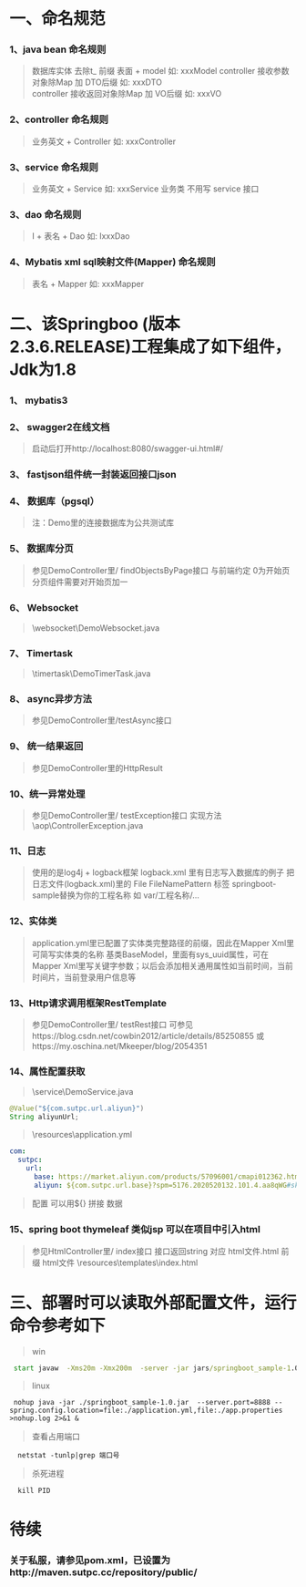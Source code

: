 ﻿# 一、命名规范

### 1、java bean 命名规则 
> 数据库实体 去除t_ 前缀 表面 + model 如: xxxModel
> controller 接收参数对象除Map 加 DTO后缀 如: xxxDTO  
> controller 接收返回对象除Map 加 VO后缀 如: xxxVO

### 2、controller 命名规则  
> 业务英文 + Controller 如: xxxController

### 3、service 命名规则
> 业务英文 + Service 如: xxxService
> 业务类 不用写 service 接口

### 3、dao 命名规则
> I + 表名 + Dao 如: IxxxDao

### 4、Mybatis xml sql映射文件(Mapper) 命名规则
> 表名 + Mapper 如: xxxMapper


# 二、该Springboo (版本 2.3.6.RELEASE)工程集成了如下组件，Jdk为1.8

### 1、 mybatis3
### 2、 swagger2在线文档
> 启动后打开http://localhost:8080/swagger-ui.html#/
### 3、 fastjson组件统一封装返回接口json
### 4、 数据库（pgsql）
> 注：Demo里的连接数据库为公共测试库
### 5、 数据库分页
> 参见DemoController里/ findObjectsByPage接口 与前端约定 0为开始页 分页组件需要对开始页加一
### 6、 Websocket
> \websocket\DemoWebsocket.java
### 7、 Timertask
> \timertask\DemoTimerTask.java
### 8、 async异步方法
> 参见DemoController里/testAsync接口
### 9、 统一结果返回
> 参见DemoController里的HttpResult
### 10、统一异常处理
> 参见DemoController里/ testException接口
> 实现方法\aop\ControllerException.java
### 11、日志
> 使用的是log4j + logback框架
> logback.xml 里有日志写入数据库的例子 
> 把日志文件(logback.xml)里的 File FileNamePattern 标签 springboot-sample替换为你的工程名称 如 var/工程名称/...
 
> 
### 12、实体类
> application.yml里已配置了实体类完整路径的前缀，因此在Mapper Xml里可简写实体类的名称
> 基类BaseModel，里面有sys_uuid属性，可在Mapper Xml里写关键字参数；以后会添加相关通用属性如当前时间，当前时间片，当前登录用户信息等
### 13、Http请求调用框架RestTemplate
> 参见DemoController里/ testRest接口
> 可参见https://blog.csdn.net/cowbin2012/article/details/85250855 或https://my.oschina.net/Mkeeper/blog/2054351

### 14、属性配置获取

> \service\DemoService.java

``` java
@Value("${com.sutpc.url.aliyun}")
String aliyunUrl;
```

> \resources\application.yml
```yaml
com:
  sutpc:
    url:
      base: https://market.aliyun.com/products/57096001/cmapi012362.html
      aliyun: ${com.sutpc.url.base}?spm=5176.2020520132.101.4.aa8qWG#sku=yuncode636200004?wd=
```

> 配置 可以用${} 拼接 数据

### 15、spring boot thymeleaf 类似jsp 可以在项目中引入html
> 参见HtmlController里/ index接口 接口返回string 对应 html文件.html 前缀
> html文件 \resources\templates\index.html


# 三、部署时可以读取外部配置文件，运行命令参考如下

> win
```cmd
 start javaw  -Xms20m -Xmx200m  -server -jar jars/springboot_sample-1.0.jar  --server.port=8888 --spring.config.location=file:./jars/config/application.yml,file:./jars/config/sample.properties
```

> linux
```shell
 nohup java -jar ./springboot_sample-1.0.jar  --server.port=8888 --spring.config.location=file:./application.yml,file:./app.properties >nohup.log 2>&1 &
```

> 查看占用端口

```shell
  netstat -tunlp|grep 端口号
```

> 杀死进程
```shell
  kill PID
```


# 待续
<h3> 关于私服，请参见pom.xml，已设置为http://maven.sutpc.cc/repository/public/

